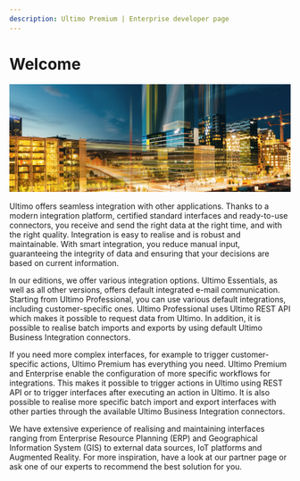 ```yaml
---
description: Ultimo Premium | Enterprise developer page
---
```


# Welcome

![](.gitbook/assets/ultimo_back.png)

Ultimo offers seamless integration with other applications. Thanks to a modern integration platform, certified standard interfaces and ready-to-use connectors, you receive and send the right data at the right time, and with the right quality. Integration is easy to realise and is robust and maintainable. With smart integration, you reduce manual input, guaranteeing the integrity of data and ensuring that your decisions are based on current information.

In our editions, we offer various integration options. Ultimo Essentials, as well as all other versions, offers default integrated e-mail communication. Starting from Ultimo Professional, you can use various default integrations, including customer-specific ones. Ultimo Professional uses Ultimo REST API which makes it possible to request data from Ultimo. In addition, it is possible to realise batch imports and exports by using default Ultimo Business Integration connectors.

If you need more complex interfaces, for example to trigger customer-specific actions, Ultimo Premium has everything you need. Ultimo Premium and Enterprise enable the configuration of more specific workflows for integrations. This makes it possible to trigger actions in Ultimo using REST API or to trigger interfaces after executing an action in Ultimo. It is also possible to realise more specific batch import and export interfaces with other parties through the available Ultimo Business Integration connectors.

We have extensive experience of realising and maintaining interfaces ranging from Enterprise Resource Planning \(ERP\) and Geographical Information System \(GIS\) to external data sources, IoT platforms and Augmented Reality. For more inspiration, have a look at our partner page or ask one of our experts to recommend the best solution for you.

